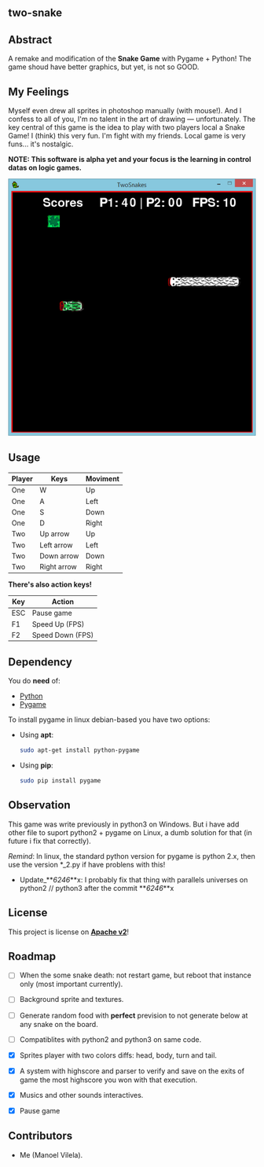 ## __two-snake__

## Abstract

A remake and modification of the __Snake Game__ with Pygame + Python! The game shoud have better graphics, but yet, is not so GOOD. 

## My Feelings

Myself even drew all sprites in photoshop manually (with mouse!). And I confess to all of you, I'm no talent in the art of drawing — unfortunately. The key central of this game is the idea to play with two players local a Snake Game! I (think) this very fun. I'm fight with my friends. Local game is very funs... it's nostalgic.

**NOTE: This software is alpha yet and your focus is the learning in control datas on logic games.**

![Game Image](two-snake.png)

## Usage

Player |     Keys    | Moviment 
------ | ----------- | --------
One    |      W      |    Up
One    |      A      |   Left
One    |      S      |   Down
One    |      D      |   Right
Two    |  Up arrow   |    Up
Two    |  Left arrow |   Left
Two    |  Down arrow |   Down
Two    |  Right arrow|   Right


__There's also action keys!__

 Key  |      Action       |
------| ----------------  |
 ESC  |  Pause game       |
 F1   |  Speed Up (FPS)   |
 F2   |  Speed Down (FPS) |



## Dependency

You do **need** of:
  * [Python](https://www.python.org/)
  * [Pygame](http://www.pygame.org/download.shtml)

To install pygame in linux debian-based you have two options:

  * Using **apt**:
    ```bash
    sudo apt-get install python-pygame
    ```
 
  * Using **pip**:
    ```bash
    sudo pip install pygame
    ```
      
     
## Observation

This game was write previously in python3 on Windows. But i have add other file to suport python2 + pygame on Linux, a dumb solution for that (in future i fix that correctly).


*Remind*: In linux, the standard python version for pygame is python 2.x, then use the version *_2.py if have problens with this! 

  * Update_**_6246_**x: I probably fix that thing with parallels universes on python2 // python3 after the commit **_6246_**x


## License

This project is license on __[Apache v2](http://www.apache.org/licenses/LICENSE-2.0.html)__!

## Roadmap 
  - [ ] When the some snake death: not restart game, but reboot that instance only (most important currently).
  - [ ] Background sprite and textures.
  - [ ] Generate random food with __perfect__ prevision to not generate below at any snake on the board.
  - [ ] Compatiblites with python2 and python3 on same code.
  - [X] Sprites player with two colors diffs: head, body, turn and tail.
  - [X] A system with highscore and parser to verify and save on the exits of game the most highscore you won with that execution.
  - [x] Musics and other sounds interactives.
  - [X] Pause game


## Contributors
 * Me (Manoel Vilela).


